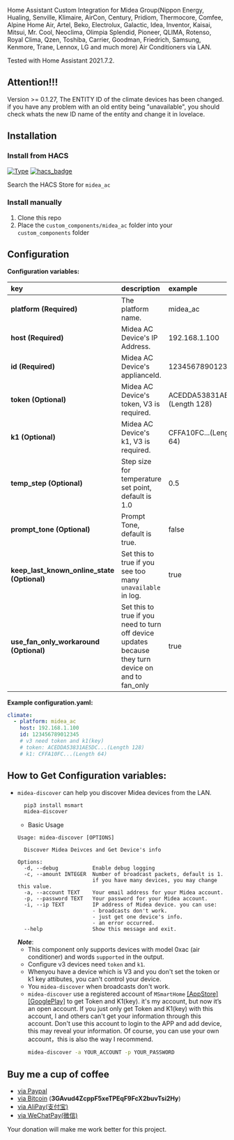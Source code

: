 Home Assistant Custom Integration for Midea Group(Nippon Energy, Hualing, Senville, Klimaire, AirCon, Century, Pridiom, Thermocore, Comfee, Alpine Home Air, Artel, Beko, Electrolux, Galactic, Idea, Inventor, Kaisai, Mitsui, Mr. Cool, Neoclima, Olimpia Splendid, Pioneer, QLIMA, Rotenso, Royal Clima, Qzen, Toshiba, Carrier, Goodman, Friedrich, Samsung, Kenmore, Trane, Lennox, LG and much more) Air Conditioners via LAN.

Tested with Home Assistant 2021.7.2.

## Attention!!!
Version >= 0.1.27, The ENTITY ID of the climate devices has been changed. if you have any problem with an old entity being "unavailable", you should check whats the new ID name of the entity and change it in lovelace.

## Installation

### Install from HACS
[![Type](https://img.shields.io/badge/Type-Custom_Component-orange.svg)](https://github.com/mac-zhou/midea-ac-py) [![hacs_badge](https://img.shields.io/badge/HACS-Default-orange.svg)](https://github.com/custom-components/hacs)

Search the HACS Store for ```midea_ac```

### Install manually
1. Clone this repo
2. Place the `custom_components/midea_ac` folder into your `custom_components` folder

## Configuration

**Configuration variables:**  

key | description | example 
:--- | :--- | :---
**platform (Required)** | The platform name. | midea_ac
**host (Required)** | Midea AC Device's IP Address. | 192.168.1.100
**id (Required)** | Midea AC Device's applianceId. | 123456789012345
**token (Optional)** | Midea AC Device's token, V3 is required. | ACEDDA53831AE5DC...(Length 128)
**k1 (Optional)** | Midea AC Device's k1, V3 is required. | CFFA10FC...(Length 64)
**temp_step (Optional)** | Step size for temperature set point, default is 1.0 | 0.5
**prompt_tone (Optional)** | Prompt Tone, default is true. | false
**keep_last_known_online_state (Optional)** | Set this to true if you see too many  `unavailable` in log. | true
**use_fan_only_workaround (Optional)** | Set this to true if you need to turn off device updates because they turn device on and to fan_only | true

**Example configuration.yaml:**
```yaml
climate:
  - platform: midea_ac
    host: 192.168.1.100
    id: 123456789012345
    # v3 need token and k1(key)
    # token: ACEDDA53831AE5DC...(Length 128)
    # k1: CFFA10FC...(Length 64)
```

## How to Get Configuration variables:
- `midea-discover` can help you discover Midea devices from the LAN.
  ```zsh
    pip3 install msmart
    midea-discover
  ```
  - Basic Usage
  ```
  Usage: midea-discover [OPTIONS]

    Discover Midea Deivces and Get Device's info

  Options:
    -d, --debug           Enable debug logging
    -c, --amount INTEGER  Number of broadcast packets, default is 1.
                          if you have many devices, you may change this value.
    -a, --account TEXT    Your email address for your Midea account.
    -p, --password TEXT   Your password for your Midea account.
    -i, --ip TEXT         IP address of Midea device. you can use:
                          - broadcasts don't work.
                          - just get one device's info.
                          - an error occurred.
    --help                Show this message and exit.
  ```
  ***Note***: 
  - This component only supports devices with model 0xac (air conditioner) and words `supported` in the output. 
  - Configure v3 devices need `token` and `k1`.
  - Whenyou have a device which is V3 and you don't set the token or k1 key attibutes, you can't control your device.
  - You `midea-discover`  when broadcasts don't work.
  - `midea-discover` use a registered account of `MSmartHome` [[AppStore]](https://apps.apple.com/sg/app/midea-home/id1254346490) [[GooglePlay]](https://play.google.com/store/apps/details?id=com.midea.ai.overseas) to get Token and K1(key).
  it's my account, but now it’s an open account.
  If you just only get Token and K1(key) with this account, I and others can't get your information through this account.
  Don't use this account to login to the APP and add device, this may reveal your information. Of course, you can use your own account，this is also the way I recommend.
    ```zsh
    midea-discover -a YOUR_ACCOUNT -p YOUR_PASSWORD
    ```

## Buy me a cup of coffee

- [via Paypal](https://www.paypal.me/himaczhou)
- [via Bitcoin](bitcoin:3GAvud4ZcppF5xeTPEqF9FcX2buvTsi2Hy) (**3GAvud4ZcppF5xeTPEqF9FcX2buvTsi2Hy**)
- [via AliPay(支付宝)](https://i.loli.net/2020/05/08/nNSTAPUGDgX2sBe.png)
- [via WeChatPay(微信)](https://i.loli.net/2020/05/08/ouj6SdnVirDzRw9.jpg)

Your donation will make me work better for this project.
